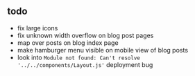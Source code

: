 ## todo

- fix large icons
- fix unknown width overflow on blog post pages
- map over posts on blog index page
- make hamburger menu visible on mobile view of blog posts
- look into `Module not found: Can't resolve '../../components/Layout.js'` deployment bug